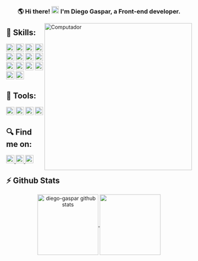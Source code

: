 

<h3 align="center"> 
  🌎 Hi there! <img height="20" src="https://raw.githubusercontent.com/iampavangandhi/iampavangandhi/master/gifs/Hi.gif" width="20px"> I'm Diego Gaspar,
  a <strong>Front-end developer</strong>.
</h3>

<img src="https://raw.githubusercontent.com/MicaelliMedeiros/micaellimedeiros/master/image/computer-illustration.png" min-width="400px" max-width="400px" width="400px" align="right" alt="Computador">

## 🚀 Skills:
<p align="left">
  
  <img height="22" alt="Javascript" src="https://img.shields.io/badge/JavaScript-323330?style=for-the-badge&logo=javascript&logoColor=F7DF1E" />
  <img height="22" alt="Typescript" src="https://img.shields.io/badge/TypeScript-007ACC?style=for-the-badge&logo=typescript&logoColor=white" />
  <img height="22" alt="HTML" src="https://img.shields.io/badge/HTML5-E34F26?style=for-the-badge&logo=html5&logoColor=white" />
  <img height="22" alt="CSS" src="https://img.shields.io/badge/CSS3-1572B6?style=for-the-badge&logo=css3&logoColor=white" /> 
  
  <img height="22" alt="React" src="https://img.shields.io/badge/React-20232A?style=for-the-badge&logo=react&logoColor=61DAFB" />
  <img height="22" alt="React Native" src="https://img.shields.io/badge/React_Native-20232A?style=for-the-badge&logo=react&logoColor=61DAFB" />
  <img height="22" alt="NextJS" src="https://img.shields.io/badge/next.js-000000?style=for-the-badge&logo=nextdotjs&logoColor=white" />
  <img height="22" alt="Redux" src="https://img.shields.io/badge/Redux-593D88?style=for-the-badge&logo=redux&logoColor=white" />
 
  <img height="22" alt="Vue" src="https://img.shields.io/badge/Vue.js-35495E?style=for-the-badge&logo=vuedotjs&logoColor=4FC08D" />
  <img height="22" alt="Quasar" src="https://img.shields.io/badge/Quasar-1976D2?style=for-the-badge&logo=quasar&logoColor=white" />
  
  <img height="22" alt="Sass" src="https://img.shields.io/badge/Sass-CC6699?style=for-the-badge&logo=sass&logoColor=white" />
  <img height="22" alt="styled components" src="https://img.shields.io/badge/styled--components-DB7093?style=for-the-badge&logo=styled-components&logoColor=white" />
  <img height="22" alt="Node" src="https://img.shields.io/badge/Node.js-339933?style=for-the-badge&logo=nodedotjs&logoColor=white" />
  <img height="22" alt="GraphQL" src="https://img.shields.io/badge/GraphQl-E10098?style=for-the-badge&logo=graphql&logoColor=white" />
  
  <br>
</p>

## 💼 Tools:
<p align="left">
  <img  height="22" alt="Docker" src="https://img.shields.io/badge/-Docker-2496ED?style=flat-square&logo=docker&logoColor=white" />
  <img height="22" alt="VSCode" src="https://img.shields.io/badge/-VS%20Code-007ACC?style=flat-square&logo=visual-studio-code&logoColor=white" />
  <img height="22" alt="Git" src="https://img.shields.io/badge/-git-F05032?style=flat-square&logo=git&logoColor=white" />
  <img height="22" alt="AWS" src="https://img.shields.io/badge/Amazon_AWS-FF9900?style=for-the-badge&logo=amazonaws&logoColor=white" />
</p>

## 🔍 Find me on:
<p align="left">

  <a href="mailto:diegogaspardacruz1@gmail.com">
    <img height="22" alt="Connect via Email" src="https://img.shields.io/badge/Gmail-D14836?style=for-the-badge&logo=gmail&logoColor=white" />
  </a>
  <a href="https://www.linkedin.com/in/diegogasparcruz/">
    <img height="22" alt="Connect on LinkedIn" src="https://img.shields.io/badge/LinkedIn-0077B5?style=for-the-badge&logo=linkedin&logoColor=white" />
  </a>
  <a href="https://t.me/diegogaspar16">
    <img height="22" alt="Contact on Telegram" src="https://img.shields.io/badge/Telegram-2CA5E0?style=for-the-badge&logo=telegram&logoColor=white" />
  </a>
</p>

## ⚡ Github Stats
<div align="center">
  <a href="https://github.com/diegogasparcruz/github-readme-stats">
    <img 
         align="center" 
         height="165"
         src="https://github-readme-stats.vercel.app/api?username=diegogasparcruz&show_icons=true&count_private=true&theme=dracula" alt="diego-gaspar github stats" />
  </a>

  <a href="https://github.com/marcelo-rafael/github-readme-stats">
    <img 
         align="center" 
         height="165"
         src="https://github-readme-stats.vercel.app/api/top-langs/?username=diegogasparcruz&layout=compact&theme=dracula&langs_count=7&exclude_repo=matematica-computacional,computacao-grafica" 
     />
  </a>
</div>





 
